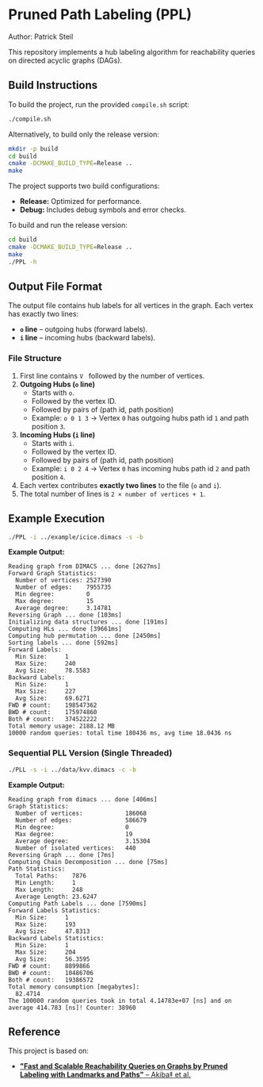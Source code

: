 # Pruned Path Labeling (PPL)

Author: Patrick Steil

This repository implements a hub labeling algorithm for reachability queries on directed acyclic graphs (DAGs).

## Build Instructions

To build the project, run the provided `compile.sh` script:

```bash
./compile.sh
```

Alternatively, to build only the release version:

```bash
mkdir -p build
cd build
cmake -DCMAKE_BUILD_TYPE=Release ..
make
```

The project supports two build configurations:

-   **Release:** Optimized for performance.
-   **Debug:** Includes debug symbols and error checks.

To build and run the release version:

```bash
cd build
cmake -DCMAKE_BUILD_TYPE=Release ..
make
./PPL -h
```

## Output File Format

The output file contains hub labels for all vertices in the graph. Each vertex has exactly two lines:

-   **`o` line** – outgoing hubs (forward labels).
-   **`i` line** – incoming hubs (backward labels).

### File Structure
1.  First line contains `V ` followed by the number of vertices.
3.  **Outgoing Hubs (`o` line)**
    -   Starts with `o`.
    -   Followed by the vertex ID.
    -   Followed by pairs of (path id, path position)
    -   Example: `o 0 1 3` → Vertex `0` has outgoing hubs path id `1` and path position `3`.
4.  **Incoming Hubs (`i` line)**
    -   Starts with `i`.
    -   Followed by the vertex ID.
    -   Followed by pairs of (path id, path position)
    -   Example: `i 0 2 4` → Vertex `0` has incoming hubs path id `2` and path position `4`.
5.  Each vertex contributes **exactly two lines** to the file (`o` and `i`).
6.  The total number of lines is `2 × number of vertices + 1`.


## Example Execution
```bash
./PPL -i ../example/icice.dimacs -s -b
```

**Example Output:**
```
Reading graph from DIMACS ... done [2627ms]
Forward Graph Statistics:
  Number of vertices: 2527390
  Number of edges:    7955735
  Min degree:         0
  Max degree:         15
  Average degree:     3.14781
Reversing Graph ... done [103ms]
Initializing data structures ... done [191ms]
Computing HLs ... done [39661ms]
Computing hub permutation ... done [2450ms]
Sorting labels ... done [592ms]
Forward Labels:
  Min Size:     1
  Max Size:     240
  Avg Size:     78.5583
Backward Labels:
  Min Size:     1
  Max Size:     227
  Avg Size:     69.6271
FWD # count:    198547362
BWD # count:    175974860
Both # count:   374522222
Total memory usage: 2188.12 MB
10000 random queries: total time 180436 ms, avg time 18.0436 ns
```

### Sequential PLL Version (Single Threaded)

```bash
./PLL -s -i ../data/kvv.dimacs -c -b
```

**Example Output:**
```
Reading graph from dimacs ... done [406ms]
Graph Statistics:
  Number of vertices:            186068
  Number of edges:               586679
  Min degree:                    0
  Max degree:                    19
  Average degree:                3.15304
  Number of isolated vertices:   440
Reversing Graph ... done [7ms]
Computing Chain Decomposition ... done [75ms]
Path Statistics:
  Total Paths:    7876
  Min Length:     1
  Max Length:     248
  Average Length: 23.6247
Computing Path Labels ... done [7590ms]
Forward Labels Statistics:
  Min Size:     1
  Max Size:     193
  Avg Size:     47.8313
Backward Labels Statistics:
  Min Size:     1
  Max Size:     204
  Avg Size:     56.3595
FWD # count:    8899866
BWD # count:    10486706
Both # count:   19386572
Total memory consumption [megabytes]:
  82.4714
The 100000 random queries took in total 4.14783e+07 [ns] and on average 414.783 [ns]! Counter: 38960
```

## Reference

This project is based on:
- [**"Fast and Scalable Reachability Queries on Graphs
by Pruned Labeling with Landmarks and Paths"** – Akiba‡ et al.](https://citeseerx.ist.psu.edu/document?repid=rep1&type=pdf&doi=a3d5e5d2fae76af242e40e35989237a8c3e6385f)
